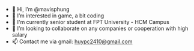 - 👋 Hi, I’m @mavisphung
- 👀 I’m interested in game, a bit coding
- 🌱 I'm currently senior student at FPT University - HCM Campus
- 💞️ I’m looking to collaborate on any companies or cooperation with high salary
- 📫 Contact me via gmail: huypc2410@gmail.com

<!---
mavisphung/mavisphung is a ✨ special ✨ repository because its `README.md` (this file) appears on your GitHub profile.
You can click the Preview link to take a look at your changes.
--->
